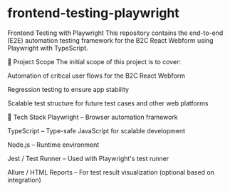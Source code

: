 # frontend-testing-playwright
Frontend Testing with Playwright
This repository contains the end-to-end (E2E) automation testing framework for the B2C React Webform using Playwright with TypeScript.

📌 Project Scope
The initial scope of this project is to cover:

Automation of critical user flows for the B2C React Webform

Regression testing to ensure app stability

Scalable test structure for future test cases and other web platforms

🧰 Tech Stack
Playwright – Browser automation framework

TypeScript – Type-safe JavaScript for scalable development

Node.js – Runtime environment

Jest / Test Runner – Used with Playwright's test runner

Allure / HTML Reports – For test result visualization (optional based on integration)
